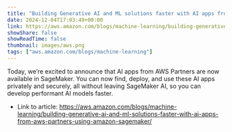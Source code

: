 ```yaml
---
title: "Building Generative AI and ML solutions faster with AI apps from AWS partners using Amazon SageMaker"
date: 2024-12-04T17:03:49+00:00
link: https://aws.amazon.com/blogs/machine-learning/building-generative-ai-and-ml-solutions-faster-with-ai-apps-from-aws-partners-using-amazon-sagemaker/
showShare: false
showReadTime: false
thumbnail: images/aws.png
tags: ["aws.amazon.com/blogs/machine-learning"]
---
```

Today, we’re excited to announce that AI apps from AWS Partners are now available in SageMaker. You can now find, deploy, and use these AI apps privately and securely, all without leaving SageMaker AI, so you can develop performant AI models faster.

- Link to article: https://aws.amazon.com/blogs/machine-learning/building-generative-ai-and-ml-solutions-faster-with-ai-apps-from-aws-partners-using-amazon-sagemaker/